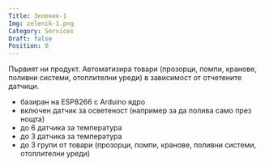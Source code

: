 ```yaml
---
Title: Зеленик-1
Img: zelenik-1.png
Category: Services
Draft: false
Position: 0
---
```


Първият ни продукт. Автоматизира товари (прозорци, помпи, кранове, поливни системи, отоплителни уреди) в зависимост от отчетените датчици.

* базиран на ESP8266 с Arduino ядро
* включен датчик за осветеност (например за да полива само през нощта)
* до 6 датчика за температура 
* до 3 датчика за температура
* до 3 групи от товари (прозорци, помпи, кранове, поливни системи, отоплителни уреди)

 
